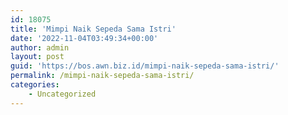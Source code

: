 ```yaml
---
id: 18075
title: 'Mimpi Naik Sepeda Sama Istri'
date: '2022-11-04T03:49:34+00:00'
author: admin
layout: post
guid: 'https://bos.awn.biz.id/mimpi-naik-sepeda-sama-istri/'
permalink: /mimpi-naik-sepeda-sama-istri/
categories:
    - Uncategorized
---
```



